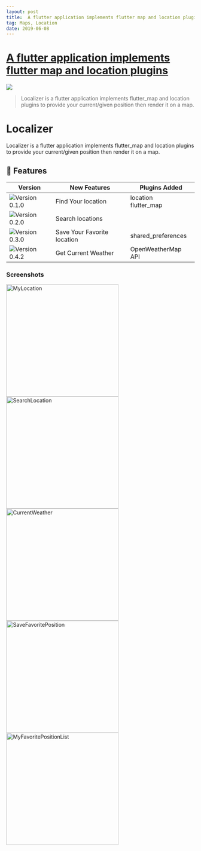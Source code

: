 ```yaml
---
layout: post
title:  A flutter application implements flutter map and location plugins
tag: Maps, Location
date: 2019-06-08
---
```


# [A flutter application implements flutter map and location plugins](http://github.com/HoussemTN/localizer) 

![](https://flutterawesome.com/content/images/2019/05/localizer.jpg)
 
> Localizer is a flutter application implements flutter_map and location plugins to provide your current/given position then render it on a map.

 
# Localizer

Localizer is a flutter application implements flutter_map and location plugins to provide your current/given position then render it on a map.

##  :stars: Features

| Version    | New Features| Plugins Added|
|------------|-------------|-------------| 
|  <img alt="Version 0.1.0" src="https://img.shields.io/badge/-0.1.0-green.svg" />| Find Your location|location</br>flutter_map|
|  <img alt="Version 0.2.0" src="https://img.shields.io/badge/-0.2.0-green.svg" />| Search locations||
|  <img alt="Version 0.3.0" src="https://img.shields.io/badge/-0.3.0-green.svg" />| Save Your Favorite location|shared_preferences||
|  <img alt="Version 0.4.2" src="https://img.shields.io/badge/-0.4.2-green.svg" />| Get Current Weather|OpenWeatherMap API||
 ### Screenshots 
 <img  alt="MyLocation" src="https://github.com/HoussemTN/localizer/blob/master/screenshots/myLocation.png?raw=true" heigth="250px" width="300px"/>
  <img  alt="SearchLocation" src="https://github.com/HoussemTN/localizer/blob/master/screenshots/SearchLocation.png?raw=true" heigth="250px" width="300px"/>
   <img  alt="CurrentWeather" src="https://github.com/HoussemTN/localizer/blob/master/screenshots/currentWeather.png?raw=true" heigth="250px" width="300px"/>
   <img  alt="SaveFavoritePosition" src="https://github.com/HoussemTN/localizer/blob/master/screenshots/SaveFavoritePosition.png?raw=true" heigth="250px" width="300px"/>
    <img  alt="MyFavoritePositionList" src="https://github.com/HoussemTN/localizer/blob/master/screenshots/MyFavoritePositionList.png?raw=true" heigth="250px" width="300px"/>
   
  
 



